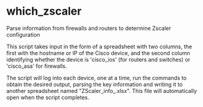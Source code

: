 # which_zscaler
Parse information from firewalls and routers to determine Zscaler configuration

This script takes input in the form of a spreadsheet with two columns,
the first with the hostname or IP of the Cisco device, and the second
column identifying whether the device is 'cisco_ios' (for routers and
switches) or 'cisco_asa' for firewalls.

The script will log into each device, one at a time, run the commands to
obtain the desired output, parsing the key information and writing it to
another spreadsheet named "ZScaler_info_<date>.xlsx". This file will
automatically open when the script completes.
